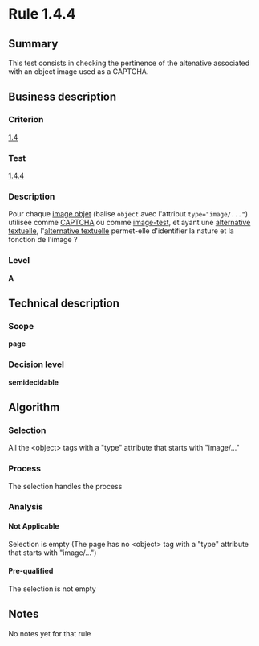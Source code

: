 # Rule 1.4.4
## Summary

This test consists in checking the pertinence of the altenative
associated with an object image used as a CAPTCHA.

## Business description

### Criterion

[1.4](http://references.modernisation.gouv.fr/sites/default/files/RGAA3_RC2-1/referentiel_technique.htm#crit-1-4)

### Test

[1.4.4](http://references.modernisation.gouv.fr/sites/default/files/RGAA3_RC2-1/referentiel_technique.htm#test-1-4-4)

### Description

Pour chaque <a href="http://references.modernisation.gouv.fr/sites/default/files/RGAA3_RC2-1/glossaire.htm#mimgObj">image objet</a> (balise `object` avec l'attribut `type="image/..."`) utilis&eacute;e comme <a href="http://references.modernisation.gouv.fr/sites/default/files/RGAA3_RC2-1/glossaire.htm#mcaptcha">CAPTCHA</a> ou comme <a href="http://references.modernisation.gouv.fr/sites/default/files/RGAA3_RC2-1/glossaire.htm#mimgTest">image-test</a>, et ayant une <a href="http://references.modernisation.gouv.fr/sites/default/files/RGAA3_RC2-1/glossaire.htm#mAltTexteImg">alternative textuelle</a>, l'<a href="http://references.modernisation.gouv.fr/sites/default/files/RGAA3_RC2-1/glossaire.htm#mAltTexteImg">alternative textuelle</a> permet-elle d'identifier la nature et la fonction de l'image ?

### Level

**A**

## Technical description

### Scope

**page**

### Decision level

**semidecidable**

## Algorithm

### Selection

All the <object\> tags with a "type" attribute that starts with
"image/..."

### Process

The selection handles the process

### Analysis

#### Not Applicable

Selection is empty (The page has no <object\> tag with a "type"
attribute that starts with "image/...")

#### Pre-qualified

The selection is not empty

## Notes

No notes yet for that rule
